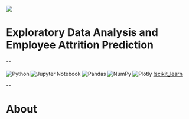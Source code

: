 <img src = 'https://www.teamly.com/blog/wp-content/uploads/2022/06/Types-of-Employee-Attrition-768x354.png'><br>
# Exploratory Data Analysis and Employee Attrition Prediction
--<br><br>
![Python](https://img.shields.io/badge/python-3670A0?style=for-the-badge&logo=python&logoColor=ffdd54) ![Jupyter Notebook](https://img.shields.io/badge/jupyter-%23FA0F00.svg?style=for-the-badge&logo=jupyter&logoColor=white) ![Pandas](https://img.shields.io/badge/pandas-%23150458.svg?style=for-the-badge&logo=pandas&logoColor=white) ![NumPy](https://img.shields.io/badge/numpy-%23013243.svg?style=for-the-badge&logo=numpy&logoColor=white) ![Plotly](https://img.shields.io/badge/Plotly-%233F4F75.svg?style=for-the-badge&logo=plotly&logoColor=white) 
[!scikit_learn](https://img.shields.io/badge/scikit_learn-F7931E?style=for-the-badge&logo=scikit-learn&logoColor=white)<br>

--

# About 


